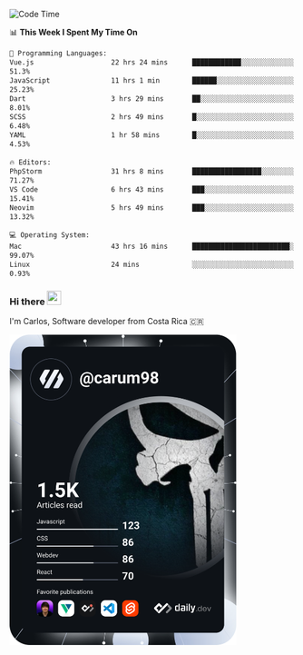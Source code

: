 
<!--START_SECTION:waka-->
![Code Time](http://img.shields.io/badge/Code%20Time-9%2C035%20hrs%2045%20mins-blue)

📊 **This Week I Spent My Time On** 

```text
💬 Programming Languages: 
Vue.js                   22 hrs 24 mins      ████████████░░░░░░░░░░░░░   51.3% 
JavaScript               11 hrs 1 min        ██████░░░░░░░░░░░░░░░░░░░   25.23% 
Dart                     3 hrs 29 mins       ██░░░░░░░░░░░░░░░░░░░░░░░   8.01% 
SCSS                     2 hrs 49 mins       █░░░░░░░░░░░░░░░░░░░░░░░░   6.48% 
YAML                     1 hr 58 mins        █░░░░░░░░░░░░░░░░░░░░░░░░   4.53%

🔥 Editors: 
PhpStorm                 31 hrs 8 mins       █████████████████░░░░░░░░   71.27% 
VS Code                  6 hrs 43 mins       ███░░░░░░░░░░░░░░░░░░░░░░   15.41% 
Neovim                   5 hrs 49 mins       ███░░░░░░░░░░░░░░░░░░░░░░   13.32%

💻 Operating System: 
Mac                      43 hrs 16 mins      ████████████████████████░   99.07% 
Linux                    24 mins             ░░░░░░░░░░░░░░░░░░░░░░░░░   0.93%

```


<!--END_SECTION:waka-->

### Hi there <img src="https://media.giphy.com/media/hvRJCLFzcasrR4ia7z/giphy.gif" width="25px" height="25px">

I'm Carlos, Software developer from Costa Rica 🇨🇷

<a href="https://app.daily.dev/carum98"><img src="https://github.com/carum98/carum98/blob/main/devcard.svg" width="400" alt="Carlos Umaña Acevedo's Dev Card"/></a>
